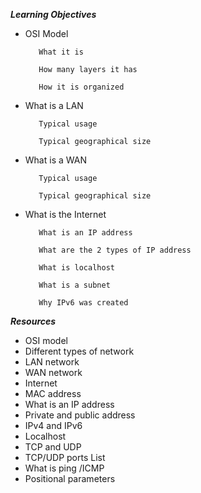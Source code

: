 ***Learning Objectives***

+ OSI Model

         What it is

         How many layers it has

         How it is organized

+ What is a LAN

         Typical usage

         Typical geographical size

+ What is a WAN

         Typical usage

         Typical geographical size

+ What is the Internet

         What is an IP address

         What are the 2 types of IP address

         What is localhost

         What is a subnet

         Why IPv6 was created





***Resources***

+ OSI model
+ Different types of network
+ LAN network
+ WAN network
+ Internet
+ MAC address
+ What is an IP address
+ Private and public address
+ IPv4 and IPv6
+ Localhost
+ TCP and UDP
+ TCP/UDP ports List
+ What is ping /ICMP
+ Positional parameters
